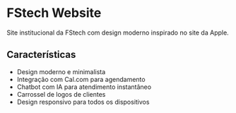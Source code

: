 # FStech Website

Site institucional da FStech com design moderno inspirado no site da Apple.

## Características

- Design moderno e minimalista
- Integração com Cal.com para agendamento
- Chatbot com IA para atendimento instantâneo
- Carrossel de logos de clientes
- Design responsivo para todos os dispositivos
